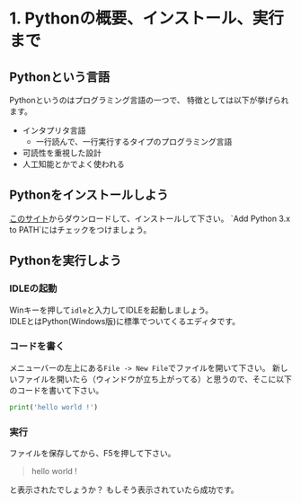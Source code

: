 # 1. Pythonの概要、インストール、実行まで

## Pythonという言語
Pythonというのはプログラミング言語の一つで、
特徴としては以下が挙げられます。
* インタプリタ言語
  * 一行読んで、一行実行するタイプのプログラミング言語
* 可読性を重視した設計
* 人工知能とかでよく使われる

## Pythonをインストールしよう
[このサイト]("https://www.python.org/downloads/windows/")からダウンロードして、インストールして下さい。  
`Add Python 3.x to PATH`にはチェックをつけましょう。


## Pythonを実行しよう
### IDLEの起動
Winキーを押して`idle`と入力してIDLEを起動しましょう。  
IDLEとはPython(Windows版)に標準でついてくるエディタです。

### コードを書く
メニューバーの左上にある`File -> New File`でファイルを開いて下さい。
新しいファイルを開いたら（ウィンドウが立ち上がってる）と思うので、そこに以下のコードを書いて下さい。
```py
print('hello world !')
```

### 実行
ファイルを保存してから、F5を押して下さい。
> hello world !

と表示されたでしょうか？
もしそう表示されていたら成功です。  
